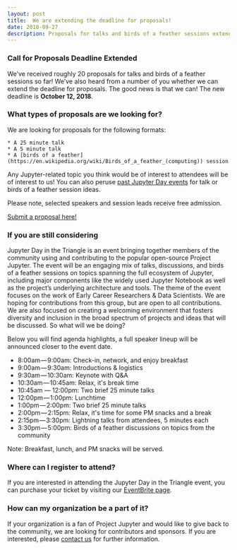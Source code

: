```yaml
---
layout: post
title:  We are extending the deadline for proposals!
date: 2018-09-27
description: Proposals for talks and birds of a feather sessions extended to October 12th
---
```


### Call for Proposals Deadline Extended  

We’ve received roughly 20 proposals for talks and birds of a feather sessions so far! We’ve also heard from a number of 
you whether we can extend the deadline for proposals. The good news is that we can! The new deadline is **October 12, 2018**. 

### What types of proposals are we looking for?  

We are looking for proposals for the following formats:  

	* A 25 minute talk
	* A 5 minute talk
	* A [birds of a feather](https://en.wikipedia.org/wiki/Birds_of_a_feather_(computing)) session

Any Jupyter-related topic you think would be of interest to attendees will be of interest to us! You can also peruse 
[past Jupyter Day events](https://www.eventbrite.com/e/jupyterdays-boston-2016-tickets-21440120979#) for talk or birds of a feather session ideas.  

Please note, selected speakers and session leads receive free admission.  

[Submit a proposal here!](https://goo.gl/forms/zhOMTTAUmUQFRyHA3)

### If you are still considering

Jupyter Day in the Triangle is an event bringing together members of the community using and contributing to the popular open-source Project Jupyter. The event will be an engaging mix of talks, discussions, and birds of a feather sessions on topics spanning the full ecosystem of Jupyter, including major components like the widely used Jupyter Notebook as well as the project’s underlying architecture and tools. The theme of the event focuses on the work of Early Career Researchers & Data Scientists. We are hoping for contributions from this group, but are open to all contributions. We are also focused on creating a welcoming environment that fosters diversity and inclusion in the broad spectrum of projects and ideas that will be discussed.
So what will we be doing?  

Below you will find agenda highlights, a full speaker lineup will be announced closer to the event date.  

* 8:00am — 9:00am: Check-in, network, and enjoy breakfast
* 9:00am — 9:30am: Introductions & logistics
* 9:30am — 10:30am: Keynote with Q&A
* 10:30am — 10:45am: Relax, it's break time
* 10:45am — 12:00pm: Two brief 25 minute talks
* 12:00pm — 1:00pm: Lunchtime
* 1:00pm — 2:00pm: Two brief 25 minute talks
* 2:00pm — 2:15pm: Relax, it's time for some PM snacks and a break
* 2:15pm — 3:30pm: Lightning talks from attendees, 5 minutes each
* 3:30pm — 5:00pm: Birds of a feather discussions on topics from the community  

Note: Breakfast, lunch, and PM snacks will be served.  

### Where can I register to attend?

If you are interested in attending the Jupyter Day in the Triangle event, you can purchase your ticket by visiting our 
[EventBrite page](https://www.eventbrite.com/e/jupyter-day-in-the-triangle-tickets-48813059174).  

### How can my organization be a part of it?

If your organization is a fan of Project Jupyter and would like to give back to the community, we are looking for contributors and sponsors. If you are interested, please [contact us](mailto:chris@carpentries.org) for further information.
